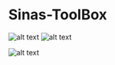 # Sinas-ToolBox


![alt text](https://github.com/sinahemmati/Sinas-ToolBox/blob/master/Sina's%20ToolBox/stb1.PNG)
![alt text](https://github.com/sinahemmati/Sinas-ToolBox/blob/master/Sina's%20ToolBox/stb3.PNG)


![alt text](https://github.com/sinahemmati/Sinas-ToolBox/blob/master/Sina's%20ToolBox/stb.PNG)
